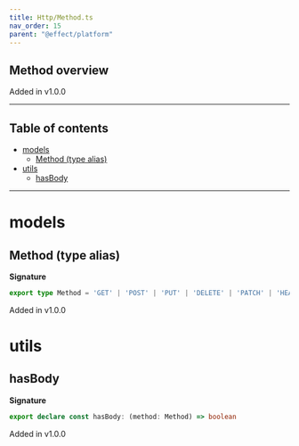 ```yaml
---
title: Http/Method.ts
nav_order: 15
parent: "@effect/platform"
---
```


## Method overview

Added in v1.0.0

---

<h2 class="text-delta">Table of contents</h2>

- [models](#models)
  - [Method (type alias)](#method-type-alias)
- [utils](#utils)
  - [hasBody](#hasbody)

---

# models

## Method (type alias)

**Signature**

```ts
export type Method = 'GET' | 'POST' | 'PUT' | 'DELETE' | 'PATCH' | 'HEAD' | 'OPTIONS'
```

Added in v1.0.0

# utils

## hasBody

**Signature**

```ts
export declare const hasBody: (method: Method) => boolean
```

Added in v1.0.0
